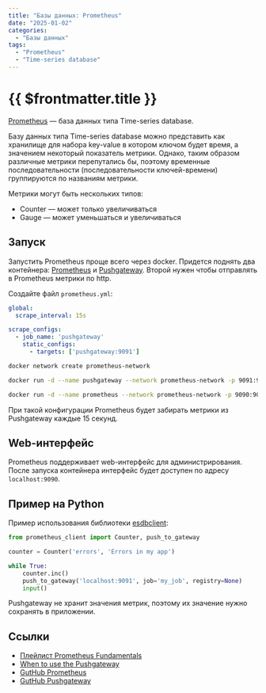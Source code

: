 ```yaml
---
title: "Базы данных: Prometheus"
date: "2025-01-02"
categories:
  - "Базы данных"
tags:
  - "Prometheus"
  - "Time-series database"
---
```


# {{ $frontmatter.title }}

[Prometheus](https://prometheus.io) — база данных типа Time-series database.

Базу данных типа Time-series database можно представить как хранилище для набора key-value в котором ключом будет время, а значением некоторый показатель метрики. Однако, таким образом различные метрики перепутались бы, поэтому временные последовательности (последовательности ключей-времени) группируются по названиям метрики.

Метрики могут быть нескольких типов: 

* Counter — может только увеличиваться 
* Gauge — может уменьшаться и увеличиваться

## Запуск

Запустить Prometheus проще всего через docker. Придется поднять два контейнера: [Prometheus](https://hub.docker.com/r/prom/prometheus) и [Pushgateway](https://hub.docker.com/r/prom/pushgateway). Второй нужен чтобы отправлять в Prometheus метрики по http.

Создайте файл `prometheus.yml`:

```yaml
global:
  scrape_interval: 15s

scrape_configs:
  - job_name: 'pushgateway'
    static_configs:
      - targets: ['pushgateway:9091']
```

```bash
docker network create prometheus-network

docker run -d --name pushgateway --network prometheus-network -p 9091:9091 prom/pushgateway

docker run -d --name prometheus --network prometheus-network -p 9090:9090 -v $(pwd)/prometheus.yml:/etc/prometheus/prometheus.yml prom/prometheus --config.file=/etc/prometheus/prometheus.yml
```

При такой конфигурации Prometheus будет забирать метрики из Pushgateway каждые 15 секунд.

## Web-интерфейс

Prometheus поддерживает web-интерфейс для администрирования. После запуска контейнера интерфейс будет доступен по адресу `localhost:9090`.

## Пример на Python

Пример использования библиотеки [esdbclient](https://github.com/pyeventsourcing/esdbclient):

```python
from prometheus_client import Counter, push_to_gateway

counter = Counter('errors', 'Errors in my app')

while True:
    counter.inc()
    push_to_gateway('localhost:9091', job='my_job', registry=None)
    input()
```

Pushgateway не хранит значения метрик, поэтому их значение нужно сохранять в приложении.

## Ссылки

* [Плейлист Prometheus Fundamentals](https://www.youtube.com/playlist?list=PLyBW7UHmEXgylLwxdVbrBQJ-fJ_jMvh8h)
* [When to use the Pushgateway](https://prometheus.io/docs/practices/pushing/)
* [GutHub Prometheus](https://github.com/prometheus/prometheus)
* [GutHub Pushgateway](https://github.com/Prometheus/pushgateway)